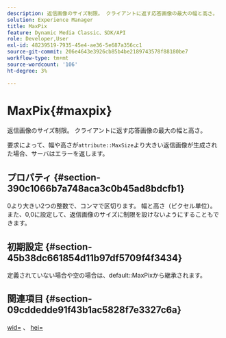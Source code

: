 ```yaml
---
description: 返信画像のサイズ制限。 クライアントに返す応答画像の最大の幅と高さ。
solution: Experience Manager
title: MaxPix
feature: Dynamic Media Classic、SDK/API
role: Developer,User
exl-id: 48239519-7935-45e4-ae36-5e687a356cc1
source-git-commit: 206e4643e3926cb85b4be2189743578f88180be7
workflow-type: tm+mt
source-wordcount: '106'
ht-degree: 3%

---
```


# MaxPix{#maxpix}

返信画像のサイズ制限。 クライアントに返す応答画像の最大の幅と高さ。

要求によって、幅や高さが`attribute::MaxSize`より大きい返信画像が生成された場合、サーバはエラーを返します。

## プロパティ {#section-390c1066b7a748aca3c0b45ad8bdcfb1}

0より大きい2つの整数で、コンマで区切ります。 幅と高さ（ピクセル単位）。 また、0,0に設定して、返信画像のサイズに制限を設けないようにすることもできます。

## 初期設定 {#section-45b38dc661854d11b97df5709f4f3434}

定義されていない場合や空の場合は、default::MaxPixから継承されます。

## 関連項目 {#section-09cddedde91f43b1ac5828f7e3327c6a}

[wid=](../../../../../ir-api/http-protocol/image-rendering-api-ref/c-ir-http-protocol-ref/c-ir-http-protocol-command-reference/r-ir-wid.md#reference-b7e691b0624941168c94b2749ae233ec) 、 [hei=](../../../../../ir-api/http-protocol/image-rendering-api-ref/c-ir-http-protocol-ref/c-ir-http-protocol-command-reference/r-ir-hei.md#reference-1c08f60365a94417a39867c09cac5478)

